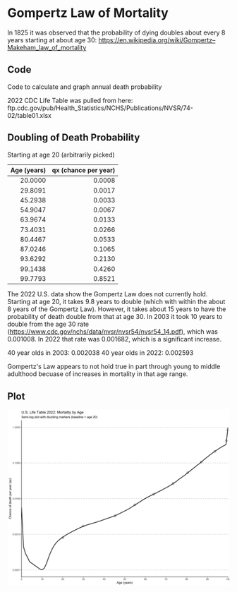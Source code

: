 # Gompertz Law of Mortality

In 1825 it was observed that the probability of dying doubles about every 8 years starting at about age 30: https://en.wikipedia.org/wiki/Gompertz–Makeham_law_of_mortality

## Code

Code to calculate and graph annual death probability

2022 CDC Life Table was pulled from here: ftp.cdc.gov/pub/Health_Statistics/NCHS/Publications/NVSR/74-02/table01.xlsx

## Doubling of Death Probability

Starting at age 20 (arbitrarily picked)

| Age (years)| qx (chance per year)|
|-----------:|--------------------:|
|     20.0000|               0.0008|
|     29.8091|               0.0017|
|     45.2938|               0.0033|
|     54.9047|               0.0067|
|     63.9674|               0.0133|
|     73.4031|               0.0266|
|     80.4467|               0.0533|
|     87.0246|               0.1065|
|     93.6292|               0.2130|
|     99.1438|               0.4260|
|     99.7793|               0.8521|

The 2022 U.S. data show the Gompertz Law does not currently hold. Starting at age 20, it takes 9.8 years to double (which with within the about 8 years of the Gompertz Law). However, it takes about 15 years to have the probability of death double from that at age 30. In 2003 it took 10 years to double from the age 30 rate (https://www.cdc.gov/nchs/data/nvsr/nvsr54/nvsr54_14.pdf), which was 0.001008. In 2022 that rate was 0.001682, which is a significant increase.

40 year olds in 2003: 0.002038
40 year olds in 2022: 0.002593

Gompertz's Law appears to not hold true in part through young to middle adulthood becuase of increases in mortality in that age range.

## Plot

![Semi-log plot showing probability of death by age](DeathProbabilityPlot2022.png)
